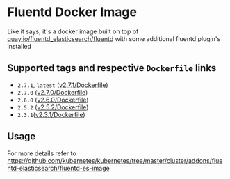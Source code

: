 # Fluentd Docker Image
Like it says, it's a docker image built on top of [quay.io/fluentd_elasticsearch/fluentd](https://quay.io/repository/fluentd_elasticsearch/fluentd?tab=tags) with some additional fluentd plugin's installed 

## Supported tags and respective `Dockerfile` links
 - `2.7.1`, `latest` ([v2.7.1/Dockerfile](https://github.com/kublr/docker-fluentd/blob/2.7.1/Dockerfile))
 - `2.7.0` ([v2.7.0/Dockerfile](https://github.com/kublr/docker-fluentd/blob/2.7.0/Dockerfile))
 - `2.6.0` ([v2.6.0/Dockerfile](https://github.com/kublr/docker-fluentd/blob/2.6.0/Dockerfile))
 - `2.5.2` ([v2.5.2/Dockerfile](https://github.com/kublr/docker-fluentd/blob/2.5.2/Dockerfile))
 - `2.3.1`([v2.3.1/Dockerfile](https://github.com/kublr/docker-fluentd/blob/2.3.1/Dockerfile))
 
## Usage
For more details refer to https://github.com/kubernetes/kubernetes/tree/master/cluster/addons/fluentd-elasticsearch/fluentd-es-image
